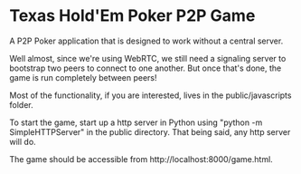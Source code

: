 Texas Hold'Em Poker P2P Game
=========

A P2P Poker application that is designed to work without a central server. 

Well almost, since we're using WebRTC, we still need a signaling server to bootstrap two peers to connect to one another. But once that's done, the game is run completely between peers!

Most of the functionality, if you are interested, lives in the public/javascripts folder.

To start the game, start up a http server in Python using "python -m SimpleHTTPServer" in the public directory. 
That being said, any http server will do.

The game should be accessible from http://localhost:8000/game.html.
